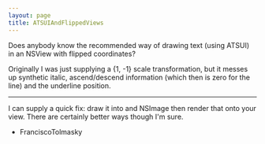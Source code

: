 ```yaml
---
layout: page
title: ATSUIAndFlippedViews
---
```


Does anybody know the recommended way of drawing text (using ATSUI) in an NSView with flipped coordinates?

Originally I was just supplying a {1, -1} scale transformation, but it messes up synthetic italic, ascend/descend information (which then is zero for the line) and the underline position.

----

I can supply a quick fix: draw it into and NSImage then render that onto your view.  There are certainly better ways though I'm sure.

- FranciscoTolmasky

